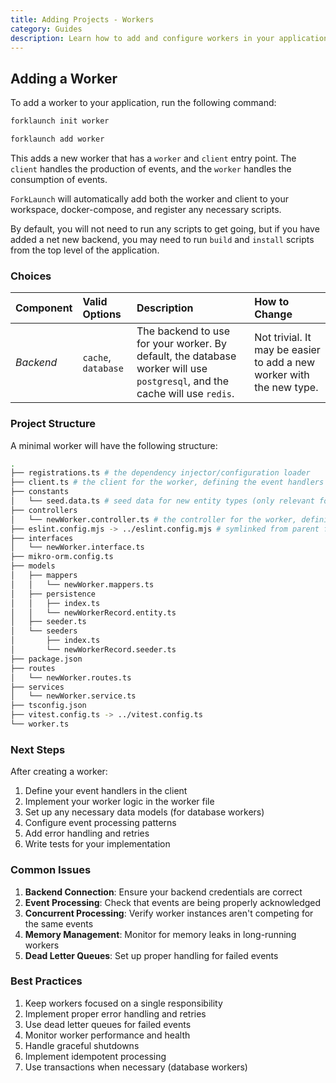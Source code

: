 ```yaml
---
title: Adding Projects - Workers
category: Guides
description: Learn how to add and configure workers in your application.
---
```


## Adding a Worker

To add a worker to your application, run the following command:

<CodeTabs type="instantiate">
  <Tab title="init">

  ```bash
  forklaunch init worker
  ```

  </Tab>
  <Tab title="add">

  ```bash
  forklaunch add worker
  ```
  
  </Tab>
</CodeTabs>

This adds a new worker that has a `worker` and `client` entry point. The `client` handles the production of events, and the `worker` handles the consumption of events.

`ForkLaunch` will automatically add both the worker and client to your workspace, docker-compose, and register any necessary scripts.

By default, you will not need to run any scripts to get going, but if you have added a net new backend, you may need to run `build` and `install` scripts from the top level of the application.

### Choices

| Component | Valid Options       | Description                                                                                                                | How to Change                                                        |
| :-------- | :------------------ | :------------------------------------------------------------------------------------------------------------------------- | :------------------------------------------------------------------- |
| _Backend_ | `cache`, `database` | The backend to use for your worker. By default, the database worker will use `postgresql`, and the cache will use `redis`. | Not trivial. It may be easier to add a new worker with the new type. |

### Project Structure

A minimal worker will have the following structure:

```bash
.
├── registrations.ts # the dependency injector/configuration loader
├── client.ts # the client for the worker, defining the event handlers
├── constants
│   └── seed.data.ts # seed data for new entity types (only relevant for database workers)
├── controllers
│   └── newWorker.controller.ts # the controller for the worker, defining the API handlers
├── eslint.config.mjs -> ../eslint.config.mjs # symlinked from parent for consistency
├── interfaces
│   └── newWorker.interface.ts
├── mikro-orm.config.ts
├── models
│   ├── mappers
│   │   └── newWorker.mappers.ts
│   ├── persistence
│   │   ├── index.ts
│   │   └── newWorkerRecord.entity.ts
│   ├── seeder.ts
│   └── seeders
│       ├── index.ts
│       └── newWorkerRecord.seeder.ts
├── package.json
├── routes
│   └── newWorker.routes.ts
├── services
│   └── newWorker.service.ts
├── tsconfig.json
├── vitest.config.ts -> ../vitest.config.ts
└── worker.ts
```

### Next Steps

After creating a worker:
1. Define your event handlers in the client
2. Implement your worker logic in the worker file
3. Set up any necessary data models (for database workers)
4. Configure event processing patterns
5. Add error handling and retries
6. Write tests for your implementation

### Common Issues

1. **Backend Connection**: Ensure your backend credentials are correct
2. **Event Processing**: Check that events are being properly acknowledged
3. **Concurrent Processing**: Verify worker instances aren't competing for the same events
4. **Memory Management**: Monitor for memory leaks in long-running workers
5. **Dead Letter Queues**: Set up proper handling for failed events

### Best Practices

1. Keep workers focused on a single responsibility
2. Implement proper error handling and retries
3. Use dead letter queues for failed events
4. Monitor worker performance and health
5. Handle graceful shutdowns
6. Implement idempotent processing
7. Use transactions when necessary (database workers)
